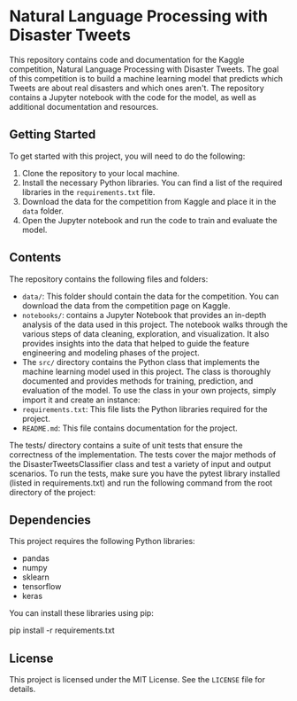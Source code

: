 # Natural Language Processing with Disaster Tweets

This repository contains code and documentation for the Kaggle competition, Natural Language Processing with Disaster Tweets. The goal of this competition is to build a machine learning model that predicts which Tweets are about real disasters and which ones aren't. The repository contains a Jupyter notebook with the code for the model, as well as additional documentation and resources.

## Getting Started

To get started with this project, you will need to do the following:

1. Clone the repository to your local machine.
2. Install the necessary Python libraries. You can find a list of the required libraries in the `requirements.txt` file.
3. Download the data for the competition from Kaggle and place it in the `data` folder.
4. Open the Jupyter notebook and run the code to train and evaluate the model.

## Contents

The repository contains the following files and folders:

- `data/`: This folder should contain the data for the competition. You can download the data from the competition page on Kaggle.
- `notebooks/`: contains a Jupyter Notebook that provides an in-depth analysis of the data used in this project. The notebook walks through the various steps of data cleaning, exploration, and visualization. It also provides insights into the data that helped to guide the feature engineering and modeling phases of the project.
- The `src/` directory contains the Python class that implements the machine learning model used in this project. The class is thoroughly documented and provides methods for training, prediction, and evaluation of the model. To use the class in your own projects, simply import it and create an instance:
- `requirements.txt`: This file lists the Python libraries required for the project.
- `README.md`: This file contains documentation for the project.

The tests/ directory contains a suite of unit tests that ensure the correctness of the implementation. The tests cover the major methods of the DisasterTweetsClassifier class and test a variety of input and output scenarios. To run the tests, make sure you have the pytest library installed (listed in requirements.txt) and run the following command from the root directory of the project:

## Dependencies

This project requires the following Python libraries:

- pandas
- numpy
- sklearn
- tensorflow
- keras

You can install these libraries using pip:

pip install -r requirements.txt

## License

This project is licensed under the MIT License. See the `LICENSE` file for details.
